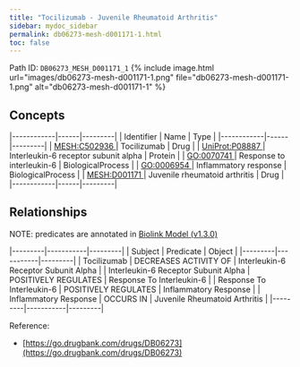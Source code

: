 ```yaml
---
title: "Tocilizumab - Juvenile Rheumatoid Arthritis"
sidebar: mydoc_sidebar
permalink: db06273-mesh-d001171-1.html
toc: false 
---
```



Path ID: `DB06273_MESH_D001171_1`
{% include image.html url="images/db06273-mesh-d001171-1.png" file="db06273-mesh-d001171-1.png" alt="db06273-mesh-d001171-1" %}

## Concepts

|------------|------|---------|
| Identifier | Name | Type    |
|------------|------|---------|
| <a href="https://identifiers.org/MESH:C502936">MESH:C502936 </a> | Tocilizumab | Drug |
| <a href="https://identifiers.org/UniProt:P08887">UniProt:P08887 </a> | Interleukin-6 receptor subunit alpha | Protein |
| <a href="https://identifiers.org/GO:0070741">GO:0070741 </a> | Response to interleukin-6 | BiologicalProcess |
| <a href="https://identifiers.org/GO:0006954">GO:0006954 </a> | Inflammatory response | BiologicalProcess |
| <a href="https://identifiers.org/MESH:D001171">MESH:D001171 </a> | Juvenile rheumatoid arthritis | Drug |
|------------|------|---------|

## Relationships


NOTE: predicates are annotated in <a href="https://github.com/biolink/biolink-model/releases/tag/v1.3.0">Biolink Model (v1.3.0)</a>

|---------|-----------|---------|
| Subject | Predicate | Object  |
|---------|-----------|---------|
| Tocilizumab | DECREASES ACTIVITY OF | Interleukin-6 Receptor Subunit Alpha |
| Interleukin-6 Receptor Subunit Alpha | POSITIVELY REGULATES | Response To Interleukin-6 |
| Response To Interleukin-6 | POSITIVELY REGULATES | Inflammatory Response |
| Inflammatory Response | OCCURS IN | Juvenile Rheumatoid Arthritis |
|---------|-----------|---------|

Reference: 
  - [https://go.drugbank.com/drugs/DB06273](https://go.drugbank.com/drugs/DB06273)
